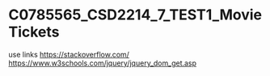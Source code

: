 # C0785565_CSD2214_7_TEST1_MovieTickets
use links
https://stackoverflow.com/
https://www.w3schools.com/jquery/jquery_dom_get.asp
